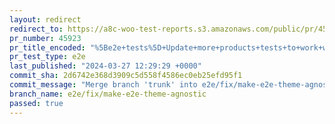 ```yaml
---
layout: redirect
redirect_to: https://a8c-woo-test-reports.s3.amazonaws.com/public/pr/45923/e2e/index.html
pr_number: 45923
pr_title_encoded: "%5Be2e+tests%5D+Update+more+products+tests+to+work+with+blocks+themes"
pr_test_type: e2e
last_published: "2024-03-27 12:29:29 +0000"
commit_sha: 2d6742e368d3909c5d558f4586ec0eb25efd95f1
commit_message: "Merge branch 'trunk' into e2e/fix/make-e2e-theme-agnostic"
branch_name: e2e/fix/make-e2e-theme-agnostic
passed: true
---
```

